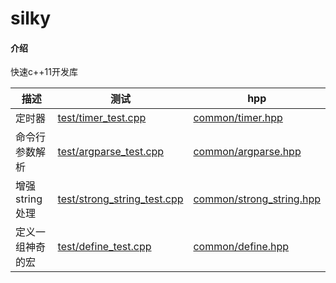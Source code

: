 # silky

#### 介绍
快速c++11开发库

| 描述             | 测试                                                       | hpp                                                  |
| ---------------- | ---------------------------------------------------------- | ---------------------------------------------------- |
| 定时器           | [test/timer_test.cpp](test/timer_test.cpp)                 | [common/timer.hpp](common/timer.hpp)                 |
| 命令行参数解析   | [test/argparse_test.cpp](test/argparse_test.cpp)           | [common/argparse.hpp](common/argparse.hpp)           |
| 增强string处理   | [test/strong_string_test.cpp](test/strong_string_test.cpp) | [common/strong_string.hpp](common/strong_string.hpp) |
| 定义一组神奇的宏 | [test/define_test.cpp](test/define_test.cpp)               | [common/define.hpp](common/define.hpp)               |

